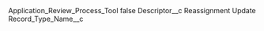 <?xml version="1.0" encoding="UTF-8"?>
<CustomMetadata xmlns="http://soap.sforce.com/2006/04/metadata" xmlns:xsi="http://www.w3.org/2001/XMLSchema-instance" xmlns:xsd="http://www.w3.org/2001/XMLSchema">
    <label>Application_Review_Process_Tool</label>
    <protected>false</protected>
    <values>
        <field>Descriptor__c</field>
        <value xsi:type="xsd:string">Reassignment Update</value>
    </values>
    <values>
        <field>Record_Type_Name__c</field>
        <value xsi:nil="true"/>
    </values>
</CustomMetadata>

